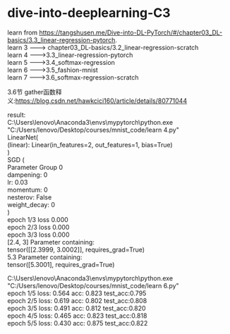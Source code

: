 # dive-into-deeplearning-C3
learn from https://tangshusen.me/Dive-into-DL-PyTorch/#/chapter03_DL-basics/3.3_linear-regression-pytorch.  
learn 3 ---> chapter03_DL-basics/3.2_linear-regression-scratch  
learn 4 --->3.3_linear-regression-pytorch  
learn 5 --->3.4_softmax-regression  
learn 6 --->3.5_fashion-mnist  
learn 7 --->3.6_softmax-regression-scratch  
  
  
  
  
  
3.6节 gather函数释义:https://blog.csdn.net/hawkcici160/article/details/80771044  
  
result:  
C:\Users\lenovo\Anaconda3\envs\mypytorch\python.exe "C:/Users/lenovo/Desktop/courses/mnist_code/learn 4.py"  
LinearNet(  
  (linear): Linear(in_features=2, out_features=1, bias=True)  
)  
SGD (  
Parameter Group 0  
    dampening: 0  
    lr: 0.03  
    momentum: 0  
    nesterov: False  
    weight_decay: 0  
)  
epoch 1/3 loss 0.000  
epoch 2/3 loss 0.000  
epoch 3/3 loss 0.000  
[2.4, 3] Parameter containing:  
tensor([[2.3999, 3.0002]], requires_grad=True)  
5.3 Parameter containing:  
tensor([5.3001], requires_grad=True)  

C:\Users\lenovo\Anaconda3\envs\mypytorch\python.exe "C:/Users/lenovo/Desktop/courses/mnist_code/learn 6.py"  
epoch 1/5 loss: 0.564 acc: 0.823 test_acc:0.795  
epoch 2/5 loss: 0.619 acc: 0.802 test_acc:0.808  
epoch 3/5 loss: 0.491 acc: 0.812 test_acc:0.820  
epoch 4/5 loss: 0.465 acc: 0.823 test_acc:0.818  
epoch 5/5 loss: 0.430 acc: 0.875 test_acc:0.822  
  

